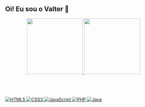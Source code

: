 ## Oi! Eu sou o Valter 🌈

<div align="center">
  <a href="https://github.com/Valter09">
  <img height="180em" src="https://github-readme-stats.vercel.app/api?username=Valter09&show_icons=true&theme=midnight-purple&include_all_commits=true&count_private=true"/>
  <img height="180em" src="https://github-readme-stats.vercel.app/api/top-langs/?username=Valter09&layout=compact&langs_count=7&theme=midnight-purple"/>
</div>

#

<div style="display: inline_block"><br>
  
  ![HTML5](https://img.shields.io/badge/HTML5-E34F26?style=for-the-badge&logo=html5&logoColor=white)
![CSS3](https://img.shields.io/badge/CSS3-1572B6?style=for-the-badge&logo=css3&logoColor=white)
![JavaScript](https://img.shields.io/badge/JavaScript-F7DF1E?style=for-the-badge&logo=javascript&logoColor=black)
![PHP](https://img.shields.io/badge/PHP-777BB4?style=for-the-badge&logo=php&logoColor=white)
![Java](https://img.shields.io/badge/java-%23ED8B00.svg?style=for-the-badge&logo=openjdk&logoColor=white)
</div>
